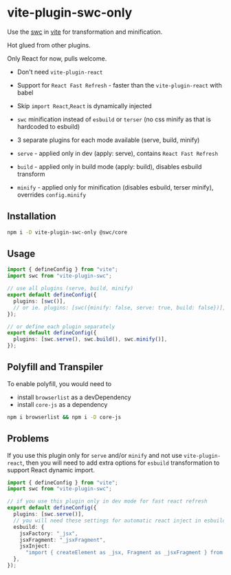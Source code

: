 # vite-plugin-swc-only

Use the [swc](https://swc.rs/) in [vite](https://vitejs.dev/) for transformation and minification.

Hot glued from other plugins.

Only React for now, pulls welcome.

- Don't need `vite-plugin-react`
- Support for `React Fast Refresh` - faster than the `vite-plugin-react` with babel
- Skip `import React`,`React` is dynamically injected
- `swc` minification instead of `esbuild` or `terser` (no css minify as that is hardcoded to esbuild)
- 3 separate plugins for each mode available (serve, build, minify)

- `serve` - applied only in dev (apply: serve), contains `React Fast Refresh`
- `build` - applied only in build mode (apply: build), disables esbuild transform
- `minify` - applied only for minification (disables esbuild, terser minify), overrides `config.minify`

## Installation

```bash
npm i -D vite-plugin-swc-only @swc/core
```

## Usage

```ts
import { defineConfig } from "vite";
import swc from "vite-plugin-swc";

// use all plugins (serve, build, minify)
export default defineConfig({
  plugins: [swc()],
  // or ie. plugins: [swc({minify: false, serve: true, build: false})],
});

// or define each plugin separately
export default defineConfig({
  plugins: [swc.serve(), swc.build(), swc.minify()],
});
```

## Polyfill and Transpiler

To enable polyfill, you would need to

- install `browserlist` as a devDependency
- install `core-js` as a dependency

```bash
npm i browserlist && npm i -D core-js
```

## Problems

If you use this plugin only for `serve` and/or `minify` and not use `vite-plugin-react`, then you will need to add extra
options for `esbuild` transformation to support React dynamic import.

```ts
import { defineConfig } from "vite";
import swc from "vite-plugin-swc";

// if you use this plugin only in dev mode for fast react refresh
export default defineConfig({
  plugins: [swc.serve()],
  // you will need these settings for automatic react inject in esbuild
  esbuild: {
    jsxFactory: "_jsx",
    jsxFragment: "_jsxFragment",
    jsxInject:
      "import { createElement as _jsx, Fragment as _jsxFragment } from 'react'",
  },
});
```
